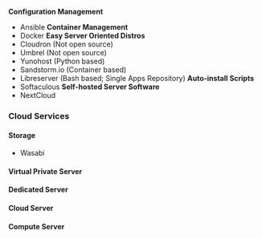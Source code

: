 **Configuration Management**
- Ansible
**Container Management**
- Docker
**Easy Server Oriented Distros**
- Cloudron (Not open source)
- Umbrel (Not open source)
- Yunohost (Python based)
- Sandstorm.io (Container based)
- Libreserver (Bash based; Single Apps Repository)
**Auto-install Scripts**
- Softaculous
**Self-hosted Server Software**
- NextCloud

### Cloud Services
#### Storage
- Wasabi
#### Virtual Private Server
#### Dedicated Server
#### Cloud Server
#### Compute Server
